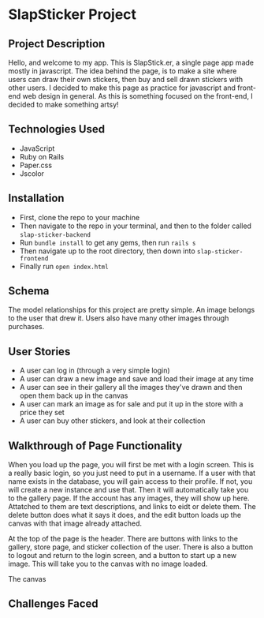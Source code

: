 # SlapSticker Project


## Project Description
Hello, and welcome to my app. This is SlapStick.er, a single page app made mostly in javascript. The idea behind the page, is to make a site where users can draw their own stickers, then buy and sell drawn stickers with other users. I decided to make this page as practice for javascript and front-end web design in general. As this is something focused on the front-end, I decided to make something artsy!


## Technologies Used
* JavaScript
* Ruby on Rails
* Paper.css
* Jscolor


## Installation
* First, clone the repo to your machine
* Then navigate to the repo in your terminal, and then to the folder called  `slap-sticker-backend`
* Run `bundle install` to get any gems, then run  `rails s`
* Then navigate up to the root directory, then down into  `slap-sticker-frontend`
* Finally run  `open index.html`


## Schema
The model relationships for this project are pretty simple. An image belongs to the user that drew it. Users also have many other images through purchases.


## User Stories
* A user can log in (through a very simple login)
* A user can draw a new image and save and load their image at any time
* A user can see in their gallery all the images they've drawn and then open them back up in the canvas
* A user can mark an image as for sale and put it up in the store with a price they set
* A user can buy other stickers, and look at their collection


## Walkthrough of Page Functionality

When you load up the page, you will first be met with a login screen. This is a really basic login, so you just need to put in a username. If a user with that name exists in the database, you will gain access to their profile. If not, you will create a new instance and use that. Then it will automatically take you to the gallery page. If the account has any images, they will show up here. Attatched to them are text descriptions, and links to eidt or delete them. The delete button does what it says it does, and the edit button loads up the canvas with that image already attached. 


At the top of the page is the header. There are buttons with links to the gallery, store page, and sticker collection of the user. There is also a button to logout and return to the login screen, and a button to start up a new image. This will take you to the canvas with no image loaded.


The canvas 



## Challenges Faced